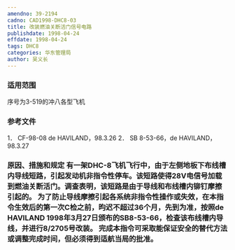 ```yaml
---
amendno: 39-2194
cadno: CAD1998-DHC8-03
title: 改装燃油关断活门信号电路
publishdate: 1998-04-24
effdate: 1998-04-24
tags: DHC8
categories: 华东管理局
author: 吴义长
---
```


### 适用范围 
序号为3-519的冲八各型飞机

### 参考文件
1． CF-98-08 de HAVILAND，98.3.26 
2． SB 8-53-66，de HAVILAND，98.3.27 


### 原因、措施和规定 有一架DHC-8飞机飞行中，由于左侧地板下布线槽内导线短路，引起发动机非指令性停车。该短路使得28V电信号加载到燃油关断活门。调查表明，该短路是由于导线和布线槽内铆钉摩擦引起的。 为了防止导线摩擦引起各系统非指令性操作或失效，在本指令生效后的第一次C检之前，昀迟不超过36个月，先到为准，按照de HAVILAND 1998年3月27日颁布的SB8-53-66，检查该布线槽内导线，并进行8/2705号改装。 完成本指令可采取能保证安全的替代方法或调整完成时间，但必须得到适航当局的批准。
